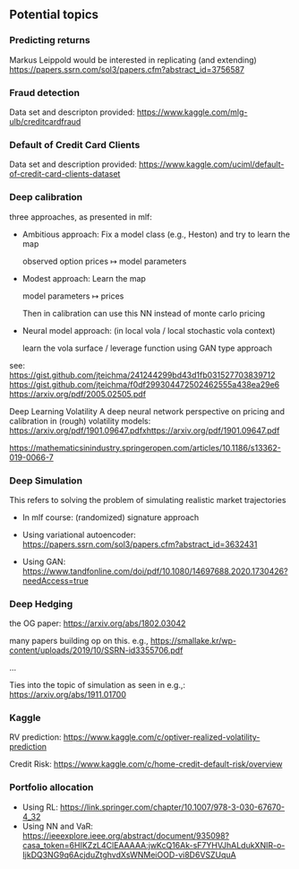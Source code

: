 ## Potential topics

### Predicting returns

Markus Leippold would be interested in replicating (and extending) https://papers.ssrn.com/sol3/papers.cfm?abstract_id=3756587

### Fraud detection

Data set and descripton provided: https://www.kaggle.com/mlg-ulb/creditcardfraud

### Default of Credit Card Clients
Data set and description provided: https://www.kaggle.com/uciml/default-of-credit-card-clients-dataset


### Deep calibration
three approaches, as presented in mlf:
- Ambitious approach: Fix a model class 
(e.g., Heston) and try to learn the map

     observed option prices $\mapsto$ model
  parameters

- Modest approach: Learn the map

    model parameters $\mapsto$ prices
    
    Then in calibration can use this NN
    instead of monte carlo pricing

- Neural model approach: (in local vola / 
local stochastic vola context)

    learn the vola surface / leverage function 
    using GAN type approach

see:
    https://gist.github.com/jteichma/241244299bd43d1fb031527703839712
    https://gist.github.com/jteichma/f0df299304472502462555a438ea29e6
    https://arxiv.org/pdf/2005.02505.pdf

Deep Learning Volatility
A deep neural network perspective on pricing and calibration in
(rough) volatility models: https://arxiv.org/pdf/1901.09647.pdfxhttps://arxiv.org/pdf/1901.09647.pdf

https://mathematicsinindustry.springeropen.com/articles/10.1186/s13362-019-0066-7

### Deep Simulation

This refers to solving the problem of
simulating realistic market trajectories

- In mlf course: (randomized) signature 
approach

- Using variational autoencoder: https://papers.ssrn.com/sol3/papers.cfm?abstract_id=3632431

- Using GAN: https://www.tandfonline.com/doi/pdf/10.1080/14697688.2020.1730426?needAccess=true

### Deep Hedging

the OG paper: https://arxiv.org/abs/1802.03042

many papers building op on this. e.g.,
https://smallake.kr/wp-content/uploads/2019/10/SSRN-id3355706.pdf

...

Ties into the topic of simulation
as seen in e.g.,: https://arxiv.org/abs/1911.01700

### Kaggle

RV prediction: https://www.kaggle.com/c/optiver-realized-volatility-prediction

Credit Risk: https://www.kaggle.com/c/home-credit-default-risk/overview

### Portfolio allocation 
- Using RL: https://link.springer.com/chapter/10.1007/978-3-030-67670-4_32
- Using NN and VaR: https://ieeexplore.ieee.org/abstract/document/935098?casa_token=6HIKZzL4ClEAAAAA:jwKcQ16Ak-sF7YHVJhALdukXNIR-o-IjkDQ3NG9q6AcjduZtghvdXsWNMeiOOD-vi8D6VSZUquA
